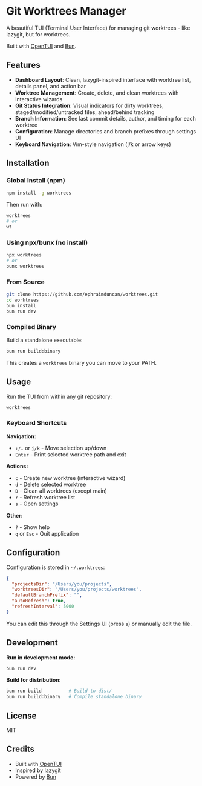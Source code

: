 # Git Worktrees Manager

A beautiful TUI (Terminal User Interface) for managing git worktrees - like lazygit, but for worktrees.

Built with [OpenTUI](https://github.com/sst/opentui) and [Bun](https://bun.sh).

## Features

- **Dashboard Layout**: Clean, lazygit-inspired interface with worktree list, details panel, and action bar
- **Worktree Management**: Create, delete, and clean worktrees with interactive wizards
- **Git Status Integration**: Visual indicators for dirty worktrees, staged/modified/untracked files, ahead/behind tracking
- **Branch Information**: See last commit details, author, and timing for each worktree
- **Configuration**: Manage directories and branch prefixes through settings UI
- **Keyboard Navigation**: Vim-style navigation (j/k or arrow keys)

## Installation

### Global Install (npm)

```bash
npm install -g worktrees
```

Then run with:

```bash
worktrees
# or
wt
```

### Using npx/bunx (no install)

```bash
npx worktrees
# or
bunx worktrees
```

### From Source

```bash
git clone https://github.com/ephraimduncan/worktrees.git
cd worktrees
bun install
bun run dev
```

### Compiled Binary

Build a standalone executable:

```bash
bun run build:binary
```

This creates a `worktrees` binary you can move to your PATH.

## Usage

Run the TUI from within any git repository:

```bash
worktrees
```

### Keyboard Shortcuts

**Navigation:**

- `↑/↓` or `j/k` - Move selection up/down
- `Enter` - Print selected worktree path and exit

**Actions:**

- `c` - Create new worktree (interactive wizard)
- `d` - Delete selected worktree
- `D` - Clean all worktrees (except main)
- `r` - Refresh worktree list
- `s` - Open settings

**Other:**

- `?` - Show help
- `q` or `Esc` - Quit application

## Configuration

Configuration is stored in `~/.worktrees`:

```json
{
  "projectsDir": "/Users/you/projects",
  "worktreesDir": "/Users/you/projects/worktrees",
  "defaultBranchPrefix": "",
  "autoRefresh": true,
  "refreshInterval": 5000
}
```

You can edit this through the Settings UI (press `s`) or manually edit the file.

## Development

**Run in development mode:**

```bash
bun run dev
```

**Build for distribution:**

```bash
bun run build          # Build to dist/
bun run build:binary   # Compile standalone binary
```

## License

MIT

## Credits

- Built with [OpenTUI](https://github.com/sst/opentui)
- Inspired by [lazygit](https://github.com/jesseduffield/lazygit)
- Powered by [Bun](https://bun.sh)
